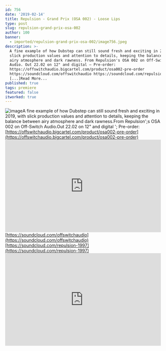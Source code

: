 ```yaml
---
id: 756
date: '2019-02-14'
title: Repulsion - Grand Prix (OSA 002) - Loose Lips
type: post
slug: repulsion-grand-prix-osa-002
author: 100
banner:
  - imported/repulsion-grand-prix-osa-002/image756.jpeg
description: >-
  A fine example of how Dubstep can still sound fresh and exciting in 2019, with
  slick production values and attention to details, keeping the balance between
  airy atmosphere and dark rawness. From Repulsion's OSA 002 on Off-Switch
  Audio. Out 22.02 on 12" and digital – Pre-order:
  https://offswitchaudio.bigcartel.com/product/osa002-pre-order
  https://soundcloud.com/offswitchaudio https://soundcloud.com/repulsion-1997
  [...]Read More...
published: true
tags: premiere
featured: false
itworked: true
---
```

![image](../imported/repulsion-grand-prix-osa-002/image756.jpeg)A fine example of how Dubstep can still sound fresh and exciting in 2019, with slick production values and attention to details, keeping the balance between airy atmosphere and dark rawness.From Repulsion';s OSA 002 on Off-Switch Audio.Out 22.02 on 12" and digital '; Pre-order: [https://offswitchaudio.bigcartel.com/product/osa002-pre-order](https://offswitchaudio.bigcartel.com/product/osa002-pre-order)<iframe width='100%' height='300' scrolling='no' frameborder='no' allow='autoplay' src='https://w.soundcloud.com/player/?url=https%3A//api.soundcloud.com/tracks/575430879&color=%23ff5500&auto_play=false&hide_related=false&show_comments=true&show_user=true&show_reposts=false&show_teaser=true'></iframe>[https://soundcloud.com/offswitchaudio](https://soundcloud.com/offswitchaudio)[https://soundcloud.com/repulsion-1997](https://soundcloud.com/repulsion-1997)<iframe width='100%' height='300' scrolling='no' frameborder='no' allow='autoplay' src='https://www.youtube.com/embed/Na7gmNPc3uc'></iframe>